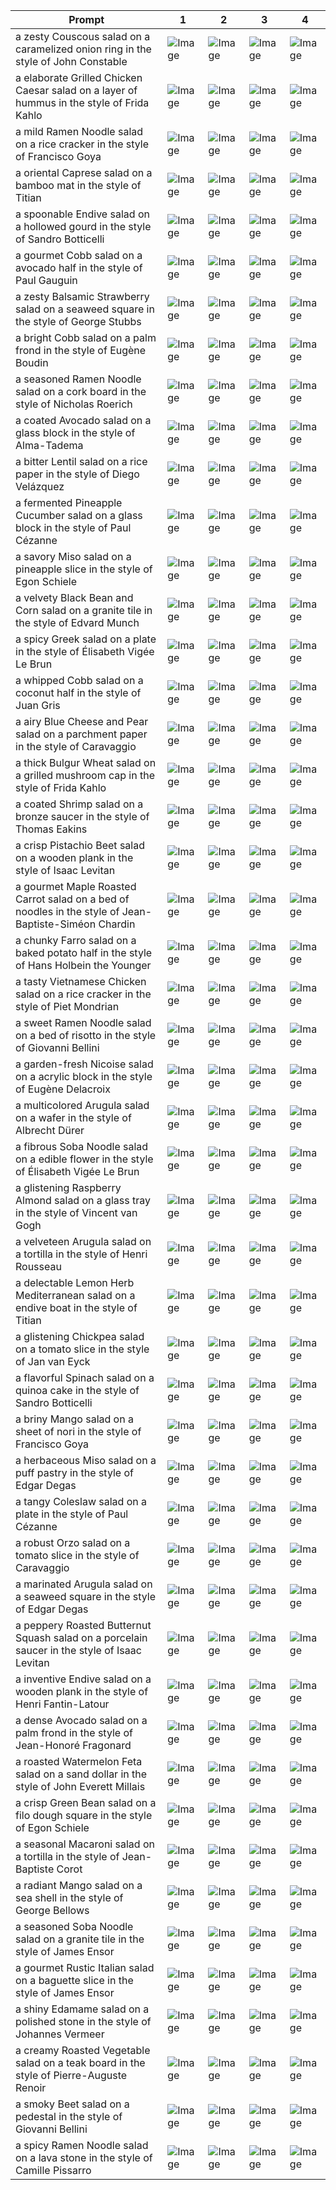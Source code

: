 | Prompt | 1 | 2 | 3 | 4 |
|-|-|-|-|-|
| a zesty Couscous salad on a caramelized onion ring in the style of John Constable | ![Image](https://salad-benchmark-public-assets.s3.us-east-2.amazonaws.com/sdxl/88099c37-706a-4ae4-89f1-fd03839910ef-0.jpg) | ![Image](https://salad-benchmark-public-assets.s3.us-east-2.amazonaws.com/sdxl/88099c37-706a-4ae4-89f1-fd03839910ef-1.jpg) | ![Image](https://salad-benchmark-public-assets.s3.us-east-2.amazonaws.com/sdxl/88099c37-706a-4ae4-89f1-fd03839910ef-2.jpg) | ![Image](https://salad-benchmark-public-assets.s3.us-east-2.amazonaws.com/sdxl/88099c37-706a-4ae4-89f1-fd03839910ef-3.jpg) |
| a elaborate Grilled Chicken Caesar salad on a layer of hummus in the style of Frida Kahlo | ![Image](https://salad-benchmark-public-assets.s3.us-east-2.amazonaws.com/sdxl/39aa0e87-ff1b-46ae-afdd-7a9896f2b966-0.jpg) | ![Image](https://salad-benchmark-public-assets.s3.us-east-2.amazonaws.com/sdxl/39aa0e87-ff1b-46ae-afdd-7a9896f2b966-1.jpg) | ![Image](https://salad-benchmark-public-assets.s3.us-east-2.amazonaws.com/sdxl/39aa0e87-ff1b-46ae-afdd-7a9896f2b966-2.jpg) | ![Image](https://salad-benchmark-public-assets.s3.us-east-2.amazonaws.com/sdxl/39aa0e87-ff1b-46ae-afdd-7a9896f2b966-3.jpg) |
| a mild Ramen Noodle salad on a rice cracker in the style of Francisco Goya | ![Image](https://salad-benchmark-public-assets.s3.us-east-2.amazonaws.com/sdxl/006a6fb2-0161-4451-a1dc-6de8b614fedb-0.jpg) | ![Image](https://salad-benchmark-public-assets.s3.us-east-2.amazonaws.com/sdxl/006a6fb2-0161-4451-a1dc-6de8b614fedb-1.jpg) | ![Image](https://salad-benchmark-public-assets.s3.us-east-2.amazonaws.com/sdxl/006a6fb2-0161-4451-a1dc-6de8b614fedb-2.jpg) | ![Image](https://salad-benchmark-public-assets.s3.us-east-2.amazonaws.com/sdxl/006a6fb2-0161-4451-a1dc-6de8b614fedb-3.jpg) |
| a oriental Caprese salad on a bamboo mat in the style of Titian | ![Image](https://salad-benchmark-public-assets.s3.us-east-2.amazonaws.com/sdxl/5a0a19b9-b8eb-4909-83bd-95d1fcb37a9d-0.jpg) | ![Image](https://salad-benchmark-public-assets.s3.us-east-2.amazonaws.com/sdxl/5a0a19b9-b8eb-4909-83bd-95d1fcb37a9d-1.jpg) | ![Image](https://salad-benchmark-public-assets.s3.us-east-2.amazonaws.com/sdxl/5a0a19b9-b8eb-4909-83bd-95d1fcb37a9d-2.jpg) | ![Image](https://salad-benchmark-public-assets.s3.us-east-2.amazonaws.com/sdxl/5a0a19b9-b8eb-4909-83bd-95d1fcb37a9d-3.jpg) |
| a spoonable Endive salad on a hollowed gourd in the style of Sandro Botticelli | ![Image](https://salad-benchmark-public-assets.s3.us-east-2.amazonaws.com/sdxl/0cc38e8b-c775-454f-ba85-333e480939b9-0.jpg) | ![Image](https://salad-benchmark-public-assets.s3.us-east-2.amazonaws.com/sdxl/0cc38e8b-c775-454f-ba85-333e480939b9-1.jpg) | ![Image](https://salad-benchmark-public-assets.s3.us-east-2.amazonaws.com/sdxl/0cc38e8b-c775-454f-ba85-333e480939b9-2.jpg) | ![Image](https://salad-benchmark-public-assets.s3.us-east-2.amazonaws.com/sdxl/0cc38e8b-c775-454f-ba85-333e480939b9-3.jpg) |
| a gourmet Cobb salad on a avocado half in the style of Paul Gauguin | ![Image](https://salad-benchmark-public-assets.s3.us-east-2.amazonaws.com/sdxl/af50f31b-d15a-4154-b1db-d7403bbf6450-0.jpg) | ![Image](https://salad-benchmark-public-assets.s3.us-east-2.amazonaws.com/sdxl/af50f31b-d15a-4154-b1db-d7403bbf6450-1.jpg) | ![Image](https://salad-benchmark-public-assets.s3.us-east-2.amazonaws.com/sdxl/af50f31b-d15a-4154-b1db-d7403bbf6450-2.jpg) | ![Image](https://salad-benchmark-public-assets.s3.us-east-2.amazonaws.com/sdxl/af50f31b-d15a-4154-b1db-d7403bbf6450-3.jpg) |
| a zesty Balsamic Strawberry salad on a seaweed square in the style of George Stubbs | ![Image](https://salad-benchmark-public-assets.s3.us-east-2.amazonaws.com/sdxl/f1f2cf6f-2b00-4254-a047-28c72a2ab2c5-0.jpg) | ![Image](https://salad-benchmark-public-assets.s3.us-east-2.amazonaws.com/sdxl/f1f2cf6f-2b00-4254-a047-28c72a2ab2c5-1.jpg) | ![Image](https://salad-benchmark-public-assets.s3.us-east-2.amazonaws.com/sdxl/f1f2cf6f-2b00-4254-a047-28c72a2ab2c5-2.jpg) | ![Image](https://salad-benchmark-public-assets.s3.us-east-2.amazonaws.com/sdxl/f1f2cf6f-2b00-4254-a047-28c72a2ab2c5-3.jpg) |
| a bright Cobb salad on a palm frond in the style of Eugène Boudin | ![Image](https://salad-benchmark-public-assets.s3.us-east-2.amazonaws.com/sdxl/67dd5252-47d5-42b5-ac1a-27efe3636604-0.jpg) | ![Image](https://salad-benchmark-public-assets.s3.us-east-2.amazonaws.com/sdxl/67dd5252-47d5-42b5-ac1a-27efe3636604-1.jpg) | ![Image](https://salad-benchmark-public-assets.s3.us-east-2.amazonaws.com/sdxl/67dd5252-47d5-42b5-ac1a-27efe3636604-2.jpg) | ![Image](https://salad-benchmark-public-assets.s3.us-east-2.amazonaws.com/sdxl/67dd5252-47d5-42b5-ac1a-27efe3636604-3.jpg) |
| a seasoned Ramen Noodle salad on a cork board in the style of Nicholas Roerich | ![Image](https://salad-benchmark-public-assets.s3.us-east-2.amazonaws.com/sdxl/d51da163-d733-4a7d-9034-3ffac2558a69-0.jpg) | ![Image](https://salad-benchmark-public-assets.s3.us-east-2.amazonaws.com/sdxl/d51da163-d733-4a7d-9034-3ffac2558a69-1.jpg) | ![Image](https://salad-benchmark-public-assets.s3.us-east-2.amazonaws.com/sdxl/d51da163-d733-4a7d-9034-3ffac2558a69-2.jpg) | ![Image](https://salad-benchmark-public-assets.s3.us-east-2.amazonaws.com/sdxl/d51da163-d733-4a7d-9034-3ffac2558a69-3.jpg) |
| a coated Avocado salad on a glass block in the style of Alma-Tadema | ![Image](https://salad-benchmark-public-assets.s3.us-east-2.amazonaws.com/sdxl/a30cbd86-e23e-45b9-9b23-cf91d31c80e5-0.jpg) | ![Image](https://salad-benchmark-public-assets.s3.us-east-2.amazonaws.com/sdxl/a30cbd86-e23e-45b9-9b23-cf91d31c80e5-1.jpg) | ![Image](https://salad-benchmark-public-assets.s3.us-east-2.amazonaws.com/sdxl/a30cbd86-e23e-45b9-9b23-cf91d31c80e5-2.jpg) | ![Image](https://salad-benchmark-public-assets.s3.us-east-2.amazonaws.com/sdxl/a30cbd86-e23e-45b9-9b23-cf91d31c80e5-3.jpg) |
| a bitter Lentil salad on a rice paper in the style of Diego Velázquez | ![Image](https://salad-benchmark-public-assets.s3.us-east-2.amazonaws.com/sdxl/4b2ee2ee-3681-45f1-9513-878c6f41279f-0.jpg) | ![Image](https://salad-benchmark-public-assets.s3.us-east-2.amazonaws.com/sdxl/4b2ee2ee-3681-45f1-9513-878c6f41279f-1.jpg) | ![Image](https://salad-benchmark-public-assets.s3.us-east-2.amazonaws.com/sdxl/4b2ee2ee-3681-45f1-9513-878c6f41279f-2.jpg) | ![Image](https://salad-benchmark-public-assets.s3.us-east-2.amazonaws.com/sdxl/4b2ee2ee-3681-45f1-9513-878c6f41279f-3.jpg) |
| a fermented Pineapple Cucumber salad on a glass block in the style of Paul Cézanne | ![Image](https://salad-benchmark-public-assets.s3.us-east-2.amazonaws.com/sdxl/33ea608b-112a-46b3-a335-7a508ba1121e-0.jpg) | ![Image](https://salad-benchmark-public-assets.s3.us-east-2.amazonaws.com/sdxl/33ea608b-112a-46b3-a335-7a508ba1121e-1.jpg) | ![Image](https://salad-benchmark-public-assets.s3.us-east-2.amazonaws.com/sdxl/33ea608b-112a-46b3-a335-7a508ba1121e-2.jpg) | ![Image](https://salad-benchmark-public-assets.s3.us-east-2.amazonaws.com/sdxl/33ea608b-112a-46b3-a335-7a508ba1121e-3.jpg) |
| a savory Miso salad on a pineapple slice in the style of Egon Schiele | ![Image](https://salad-benchmark-public-assets.s3.us-east-2.amazonaws.com/sdxl/1664ba2e-315b-450b-b1b9-f4f437b78960-0.jpg) | ![Image](https://salad-benchmark-public-assets.s3.us-east-2.amazonaws.com/sdxl/1664ba2e-315b-450b-b1b9-f4f437b78960-1.jpg) | ![Image](https://salad-benchmark-public-assets.s3.us-east-2.amazonaws.com/sdxl/1664ba2e-315b-450b-b1b9-f4f437b78960-2.jpg) | ![Image](https://salad-benchmark-public-assets.s3.us-east-2.amazonaws.com/sdxl/1664ba2e-315b-450b-b1b9-f4f437b78960-3.jpg) |
| a velvety Black Bean and Corn salad on a granite tile in the style of Edvard Munch | ![Image](https://salad-benchmark-public-assets.s3.us-east-2.amazonaws.com/sdxl/d09866f3-728e-40aa-8647-a12a24331ae7-0.jpg) | ![Image](https://salad-benchmark-public-assets.s3.us-east-2.amazonaws.com/sdxl/d09866f3-728e-40aa-8647-a12a24331ae7-1.jpg) | ![Image](https://salad-benchmark-public-assets.s3.us-east-2.amazonaws.com/sdxl/d09866f3-728e-40aa-8647-a12a24331ae7-2.jpg) | ![Image](https://salad-benchmark-public-assets.s3.us-east-2.amazonaws.com/sdxl/d09866f3-728e-40aa-8647-a12a24331ae7-3.jpg) |
| a spicy Greek salad on a plate in the style of Élisabeth Vigée Le Brun | ![Image](https://salad-benchmark-public-assets.s3.us-east-2.amazonaws.com/sdxl/c7785ecc-cdf4-45fa-b4d6-afff5297fdea-0.jpg) | ![Image](https://salad-benchmark-public-assets.s3.us-east-2.amazonaws.com/sdxl/c7785ecc-cdf4-45fa-b4d6-afff5297fdea-1.jpg) | ![Image](https://salad-benchmark-public-assets.s3.us-east-2.amazonaws.com/sdxl/c7785ecc-cdf4-45fa-b4d6-afff5297fdea-2.jpg) | ![Image](https://salad-benchmark-public-assets.s3.us-east-2.amazonaws.com/sdxl/c7785ecc-cdf4-45fa-b4d6-afff5297fdea-3.jpg) |
| a whipped Cobb salad on a coconut half in the style of Juan Gris | ![Image](https://salad-benchmark-public-assets.s3.us-east-2.amazonaws.com/sdxl/4b6f81bd-3ab6-4b54-8241-eb24e4e61ece-0.jpg) | ![Image](https://salad-benchmark-public-assets.s3.us-east-2.amazonaws.com/sdxl/4b6f81bd-3ab6-4b54-8241-eb24e4e61ece-1.jpg) | ![Image](https://salad-benchmark-public-assets.s3.us-east-2.amazonaws.com/sdxl/4b6f81bd-3ab6-4b54-8241-eb24e4e61ece-2.jpg) | ![Image](https://salad-benchmark-public-assets.s3.us-east-2.amazonaws.com/sdxl/4b6f81bd-3ab6-4b54-8241-eb24e4e61ece-3.jpg) |
| a airy Blue Cheese and Pear salad on a parchment paper in the style of Caravaggio | ![Image](https://salad-benchmark-public-assets.s3.us-east-2.amazonaws.com/sdxl/e18aa222-aba8-4835-a754-adced4d9845d-0.jpg) | ![Image](https://salad-benchmark-public-assets.s3.us-east-2.amazonaws.com/sdxl/e18aa222-aba8-4835-a754-adced4d9845d-1.jpg) | ![Image](https://salad-benchmark-public-assets.s3.us-east-2.amazonaws.com/sdxl/e18aa222-aba8-4835-a754-adced4d9845d-2.jpg) | ![Image](https://salad-benchmark-public-assets.s3.us-east-2.amazonaws.com/sdxl/e18aa222-aba8-4835-a754-adced4d9845d-3.jpg) |
| a thick Bulgur Wheat salad on a grilled mushroom cap in the style of Frida Kahlo | ![Image](https://salad-benchmark-public-assets.s3.us-east-2.amazonaws.com/sdxl/6f7da6a9-5452-4c08-a08e-180bc9358b83-0.jpg) | ![Image](https://salad-benchmark-public-assets.s3.us-east-2.amazonaws.com/sdxl/6f7da6a9-5452-4c08-a08e-180bc9358b83-1.jpg) | ![Image](https://salad-benchmark-public-assets.s3.us-east-2.amazonaws.com/sdxl/6f7da6a9-5452-4c08-a08e-180bc9358b83-2.jpg) | ![Image](https://salad-benchmark-public-assets.s3.us-east-2.amazonaws.com/sdxl/6f7da6a9-5452-4c08-a08e-180bc9358b83-3.jpg) |
| a coated Shrimp salad on a bronze saucer in the style of Thomas Eakins | ![Image](https://salad-benchmark-public-assets.s3.us-east-2.amazonaws.com/sdxl/17676754-a500-45a9-8e52-e5197add7fb5-0.jpg) | ![Image](https://salad-benchmark-public-assets.s3.us-east-2.amazonaws.com/sdxl/17676754-a500-45a9-8e52-e5197add7fb5-1.jpg) | ![Image](https://salad-benchmark-public-assets.s3.us-east-2.amazonaws.com/sdxl/17676754-a500-45a9-8e52-e5197add7fb5-2.jpg) | ![Image](https://salad-benchmark-public-assets.s3.us-east-2.amazonaws.com/sdxl/17676754-a500-45a9-8e52-e5197add7fb5-3.jpg) |
| a crisp Pistachio Beet salad on a wooden plank in the style of Isaac Levitan | ![Image](https://salad-benchmark-public-assets.s3.us-east-2.amazonaws.com/sdxl/92ac0b83-e3f1-432a-aaa6-8c6ea62bd5eb-0.jpg) | ![Image](https://salad-benchmark-public-assets.s3.us-east-2.amazonaws.com/sdxl/92ac0b83-e3f1-432a-aaa6-8c6ea62bd5eb-1.jpg) | ![Image](https://salad-benchmark-public-assets.s3.us-east-2.amazonaws.com/sdxl/92ac0b83-e3f1-432a-aaa6-8c6ea62bd5eb-2.jpg) | ![Image](https://salad-benchmark-public-assets.s3.us-east-2.amazonaws.com/sdxl/92ac0b83-e3f1-432a-aaa6-8c6ea62bd5eb-3.jpg) |
| a gourmet Maple Roasted Carrot salad on a bed of noodles in the style of Jean-Baptiste-Siméon Chardin | ![Image](https://salad-benchmark-public-assets.s3.us-east-2.amazonaws.com/sdxl/844aebb8-4e3d-42cf-bd85-7de39b5f8f97-0.jpg) | ![Image](https://salad-benchmark-public-assets.s3.us-east-2.amazonaws.com/sdxl/844aebb8-4e3d-42cf-bd85-7de39b5f8f97-1.jpg) | ![Image](https://salad-benchmark-public-assets.s3.us-east-2.amazonaws.com/sdxl/844aebb8-4e3d-42cf-bd85-7de39b5f8f97-2.jpg) | ![Image](https://salad-benchmark-public-assets.s3.us-east-2.amazonaws.com/sdxl/844aebb8-4e3d-42cf-bd85-7de39b5f8f97-3.jpg) |
| a chunky Farro salad on a baked potato half in the style of Hans Holbein the Younger | ![Image](https://salad-benchmark-public-assets.s3.us-east-2.amazonaws.com/sdxl/d84a0918-3947-46b9-947a-975652b4432d-0.jpg) | ![Image](https://salad-benchmark-public-assets.s3.us-east-2.amazonaws.com/sdxl/d84a0918-3947-46b9-947a-975652b4432d-1.jpg) | ![Image](https://salad-benchmark-public-assets.s3.us-east-2.amazonaws.com/sdxl/d84a0918-3947-46b9-947a-975652b4432d-2.jpg) | ![Image](https://salad-benchmark-public-assets.s3.us-east-2.amazonaws.com/sdxl/d84a0918-3947-46b9-947a-975652b4432d-3.jpg) |
| a tasty Vietnamese Chicken salad on a rice cracker in the style of Piet Mondrian | ![Image](https://salad-benchmark-public-assets.s3.us-east-2.amazonaws.com/sdxl/1b4542e6-9d5c-4919-b84a-fefc1961bc5b-0.jpg) | ![Image](https://salad-benchmark-public-assets.s3.us-east-2.amazonaws.com/sdxl/1b4542e6-9d5c-4919-b84a-fefc1961bc5b-1.jpg) | ![Image](https://salad-benchmark-public-assets.s3.us-east-2.amazonaws.com/sdxl/1b4542e6-9d5c-4919-b84a-fefc1961bc5b-2.jpg) | ![Image](https://salad-benchmark-public-assets.s3.us-east-2.amazonaws.com/sdxl/1b4542e6-9d5c-4919-b84a-fefc1961bc5b-3.jpg) |
| a sweet Ramen Noodle salad on a bed of risotto in the style of Giovanni Bellini | ![Image](https://salad-benchmark-public-assets.s3.us-east-2.amazonaws.com/sdxl/275af746-5759-4d9d-9106-09d64fffbe11-0.jpg) | ![Image](https://salad-benchmark-public-assets.s3.us-east-2.amazonaws.com/sdxl/275af746-5759-4d9d-9106-09d64fffbe11-1.jpg) | ![Image](https://salad-benchmark-public-assets.s3.us-east-2.amazonaws.com/sdxl/275af746-5759-4d9d-9106-09d64fffbe11-2.jpg) | ![Image](https://salad-benchmark-public-assets.s3.us-east-2.amazonaws.com/sdxl/275af746-5759-4d9d-9106-09d64fffbe11-3.jpg) |
| a garden-fresh Nicoise salad on a acrylic block in the style of Eugène Delacroix | ![Image](https://salad-benchmark-public-assets.s3.us-east-2.amazonaws.com/sdxl/cc03f213-b98f-4a7a-9f23-49ddadccb86e-0.jpg) | ![Image](https://salad-benchmark-public-assets.s3.us-east-2.amazonaws.com/sdxl/cc03f213-b98f-4a7a-9f23-49ddadccb86e-1.jpg) | ![Image](https://salad-benchmark-public-assets.s3.us-east-2.amazonaws.com/sdxl/cc03f213-b98f-4a7a-9f23-49ddadccb86e-2.jpg) | ![Image](https://salad-benchmark-public-assets.s3.us-east-2.amazonaws.com/sdxl/cc03f213-b98f-4a7a-9f23-49ddadccb86e-3.jpg) |
| a multicolored Arugula salad on a wafer in the style of Albrecht Dürer | ![Image](https://salad-benchmark-public-assets.s3.us-east-2.amazonaws.com/sdxl/e1b7fa75-8a71-4f34-a617-dfcec6ebc390-0.jpg) | ![Image](https://salad-benchmark-public-assets.s3.us-east-2.amazonaws.com/sdxl/e1b7fa75-8a71-4f34-a617-dfcec6ebc390-1.jpg) | ![Image](https://salad-benchmark-public-assets.s3.us-east-2.amazonaws.com/sdxl/e1b7fa75-8a71-4f34-a617-dfcec6ebc390-2.jpg) | ![Image](https://salad-benchmark-public-assets.s3.us-east-2.amazonaws.com/sdxl/e1b7fa75-8a71-4f34-a617-dfcec6ebc390-3.jpg) |
| a fibrous Soba Noodle salad on a edible flower in the style of Élisabeth Vigée Le Brun | ![Image](https://salad-benchmark-public-assets.s3.us-east-2.amazonaws.com/sdxl/5a0d3174-1290-43e0-9807-43c33faf4e86-0.jpg) | ![Image](https://salad-benchmark-public-assets.s3.us-east-2.amazonaws.com/sdxl/5a0d3174-1290-43e0-9807-43c33faf4e86-1.jpg) | ![Image](https://salad-benchmark-public-assets.s3.us-east-2.amazonaws.com/sdxl/5a0d3174-1290-43e0-9807-43c33faf4e86-2.jpg) | ![Image](https://salad-benchmark-public-assets.s3.us-east-2.amazonaws.com/sdxl/5a0d3174-1290-43e0-9807-43c33faf4e86-3.jpg) |
| a glistening Raspberry Almond salad on a glass tray in the style of Vincent van Gogh | ![Image](https://salad-benchmark-public-assets.s3.us-east-2.amazonaws.com/sdxl/4e218ee3-90e5-43ed-a4f6-c7bd745e09e2-0.jpg) | ![Image](https://salad-benchmark-public-assets.s3.us-east-2.amazonaws.com/sdxl/4e218ee3-90e5-43ed-a4f6-c7bd745e09e2-1.jpg) | ![Image](https://salad-benchmark-public-assets.s3.us-east-2.amazonaws.com/sdxl/4e218ee3-90e5-43ed-a4f6-c7bd745e09e2-2.jpg) | ![Image](https://salad-benchmark-public-assets.s3.us-east-2.amazonaws.com/sdxl/4e218ee3-90e5-43ed-a4f6-c7bd745e09e2-3.jpg) |
| a velveteen Arugula salad on a tortilla in the style of Henri Rousseau | ![Image](https://salad-benchmark-public-assets.s3.us-east-2.amazonaws.com/sdxl/12064adb-d58e-444c-88e5-b8cdb8353473-0.jpg) | ![Image](https://salad-benchmark-public-assets.s3.us-east-2.amazonaws.com/sdxl/12064adb-d58e-444c-88e5-b8cdb8353473-1.jpg) | ![Image](https://salad-benchmark-public-assets.s3.us-east-2.amazonaws.com/sdxl/12064adb-d58e-444c-88e5-b8cdb8353473-2.jpg) | ![Image](https://salad-benchmark-public-assets.s3.us-east-2.amazonaws.com/sdxl/12064adb-d58e-444c-88e5-b8cdb8353473-3.jpg) |
| a delectable Lemon Herb Mediterranean salad on a endive boat in the style of Titian | ![Image](https://salad-benchmark-public-assets.s3.us-east-2.amazonaws.com/sdxl/23c9d986-9ec7-4e0d-8ae6-af2b751374db-0.jpg) | ![Image](https://salad-benchmark-public-assets.s3.us-east-2.amazonaws.com/sdxl/23c9d986-9ec7-4e0d-8ae6-af2b751374db-1.jpg) | ![Image](https://salad-benchmark-public-assets.s3.us-east-2.amazonaws.com/sdxl/23c9d986-9ec7-4e0d-8ae6-af2b751374db-2.jpg) | ![Image](https://salad-benchmark-public-assets.s3.us-east-2.amazonaws.com/sdxl/23c9d986-9ec7-4e0d-8ae6-af2b751374db-3.jpg) |
| a glistening Chickpea salad on a tomato slice in the style of Jan van Eyck | ![Image](https://salad-benchmark-public-assets.s3.us-east-2.amazonaws.com/sdxl/c8307e2b-5ceb-497e-80f5-94a3e1a85453-0.jpg) | ![Image](https://salad-benchmark-public-assets.s3.us-east-2.amazonaws.com/sdxl/c8307e2b-5ceb-497e-80f5-94a3e1a85453-1.jpg) | ![Image](https://salad-benchmark-public-assets.s3.us-east-2.amazonaws.com/sdxl/c8307e2b-5ceb-497e-80f5-94a3e1a85453-2.jpg) | ![Image](https://salad-benchmark-public-assets.s3.us-east-2.amazonaws.com/sdxl/c8307e2b-5ceb-497e-80f5-94a3e1a85453-3.jpg) |
| a flavorful Spinach salad on a quinoa cake in the style of Sandro Botticelli | ![Image](https://salad-benchmark-public-assets.s3.us-east-2.amazonaws.com/sdxl/544ca18d-a17f-4a22-bfb0-a6007815b2e1-0.jpg) | ![Image](https://salad-benchmark-public-assets.s3.us-east-2.amazonaws.com/sdxl/544ca18d-a17f-4a22-bfb0-a6007815b2e1-1.jpg) | ![Image](https://salad-benchmark-public-assets.s3.us-east-2.amazonaws.com/sdxl/544ca18d-a17f-4a22-bfb0-a6007815b2e1-2.jpg) | ![Image](https://salad-benchmark-public-assets.s3.us-east-2.amazonaws.com/sdxl/544ca18d-a17f-4a22-bfb0-a6007815b2e1-3.jpg) |
| a briny Mango salad on a sheet of nori in the style of Francisco Goya | ![Image](https://salad-benchmark-public-assets.s3.us-east-2.amazonaws.com/sdxl/e3ae57cd-4a41-4e41-a227-d35c3e2dcdab-0.jpg) | ![Image](https://salad-benchmark-public-assets.s3.us-east-2.amazonaws.com/sdxl/e3ae57cd-4a41-4e41-a227-d35c3e2dcdab-1.jpg) | ![Image](https://salad-benchmark-public-assets.s3.us-east-2.amazonaws.com/sdxl/e3ae57cd-4a41-4e41-a227-d35c3e2dcdab-2.jpg) | ![Image](https://salad-benchmark-public-assets.s3.us-east-2.amazonaws.com/sdxl/e3ae57cd-4a41-4e41-a227-d35c3e2dcdab-3.jpg) |
| a herbaceous Miso salad on a puff pastry in the style of Edgar Degas | ![Image](https://salad-benchmark-public-assets.s3.us-east-2.amazonaws.com/sdxl/71b25b24-9ef1-4cd9-b4ec-65cbf1dde2a4-0.jpg) | ![Image](https://salad-benchmark-public-assets.s3.us-east-2.amazonaws.com/sdxl/71b25b24-9ef1-4cd9-b4ec-65cbf1dde2a4-1.jpg) | ![Image](https://salad-benchmark-public-assets.s3.us-east-2.amazonaws.com/sdxl/71b25b24-9ef1-4cd9-b4ec-65cbf1dde2a4-2.jpg) | ![Image](https://salad-benchmark-public-assets.s3.us-east-2.amazonaws.com/sdxl/71b25b24-9ef1-4cd9-b4ec-65cbf1dde2a4-3.jpg) |
| a tangy Coleslaw salad on a plate in the style of Paul Cézanne | ![Image](https://salad-benchmark-public-assets.s3.us-east-2.amazonaws.com/sdxl/41d0c072-256b-4552-9764-fd4faf25fdf1-0.jpg) | ![Image](https://salad-benchmark-public-assets.s3.us-east-2.amazonaws.com/sdxl/41d0c072-256b-4552-9764-fd4faf25fdf1-1.jpg) | ![Image](https://salad-benchmark-public-assets.s3.us-east-2.amazonaws.com/sdxl/41d0c072-256b-4552-9764-fd4faf25fdf1-2.jpg) | ![Image](https://salad-benchmark-public-assets.s3.us-east-2.amazonaws.com/sdxl/41d0c072-256b-4552-9764-fd4faf25fdf1-3.jpg) |
| a robust Orzo salad on a tomato slice in the style of Caravaggio | ![Image](https://salad-benchmark-public-assets.s3.us-east-2.amazonaws.com/sdxl/51caefe5-7b8d-4697-b9f7-da756ba60133-0.jpg) | ![Image](https://salad-benchmark-public-assets.s3.us-east-2.amazonaws.com/sdxl/51caefe5-7b8d-4697-b9f7-da756ba60133-1.jpg) | ![Image](https://salad-benchmark-public-assets.s3.us-east-2.amazonaws.com/sdxl/51caefe5-7b8d-4697-b9f7-da756ba60133-2.jpg) | ![Image](https://salad-benchmark-public-assets.s3.us-east-2.amazonaws.com/sdxl/51caefe5-7b8d-4697-b9f7-da756ba60133-3.jpg) |
| a marinated Arugula salad on a seaweed square in the style of Edgar Degas | ![Image](https://salad-benchmark-public-assets.s3.us-east-2.amazonaws.com/sdxl/9e9e3e0a-431f-42ba-988e-0b4628133bbf-0.jpg) | ![Image](https://salad-benchmark-public-assets.s3.us-east-2.amazonaws.com/sdxl/9e9e3e0a-431f-42ba-988e-0b4628133bbf-1.jpg) | ![Image](https://salad-benchmark-public-assets.s3.us-east-2.amazonaws.com/sdxl/9e9e3e0a-431f-42ba-988e-0b4628133bbf-2.jpg) | ![Image](https://salad-benchmark-public-assets.s3.us-east-2.amazonaws.com/sdxl/9e9e3e0a-431f-42ba-988e-0b4628133bbf-3.jpg) |
| a peppery Roasted Butternut Squash salad on a porcelain saucer in the style of Isaac Levitan | ![Image](https://salad-benchmark-public-assets.s3.us-east-2.amazonaws.com/sdxl/62b7478d-17b6-4998-b0e7-50feba3b776a-0.jpg) | ![Image](https://salad-benchmark-public-assets.s3.us-east-2.amazonaws.com/sdxl/62b7478d-17b6-4998-b0e7-50feba3b776a-1.jpg) | ![Image](https://salad-benchmark-public-assets.s3.us-east-2.amazonaws.com/sdxl/62b7478d-17b6-4998-b0e7-50feba3b776a-2.jpg) | ![Image](https://salad-benchmark-public-assets.s3.us-east-2.amazonaws.com/sdxl/62b7478d-17b6-4998-b0e7-50feba3b776a-3.jpg) |
| a inventive Endive salad on a wooden plank in the style of Henri Fantin-Latour | ![Image](https://salad-benchmark-public-assets.s3.us-east-2.amazonaws.com/sdxl/185c2961-80f0-446e-8604-8999ccd820f2-0.jpg) | ![Image](https://salad-benchmark-public-assets.s3.us-east-2.amazonaws.com/sdxl/185c2961-80f0-446e-8604-8999ccd820f2-1.jpg) | ![Image](https://salad-benchmark-public-assets.s3.us-east-2.amazonaws.com/sdxl/185c2961-80f0-446e-8604-8999ccd820f2-2.jpg) | ![Image](https://salad-benchmark-public-assets.s3.us-east-2.amazonaws.com/sdxl/185c2961-80f0-446e-8604-8999ccd820f2-3.jpg) |
| a dense Avocado salad on a palm frond in the style of Jean-Honoré Fragonard | ![Image](https://salad-benchmark-public-assets.s3.us-east-2.amazonaws.com/sdxl/969e26b3-9a65-408b-b882-6da733348253-0.jpg) | ![Image](https://salad-benchmark-public-assets.s3.us-east-2.amazonaws.com/sdxl/969e26b3-9a65-408b-b882-6da733348253-1.jpg) | ![Image](https://salad-benchmark-public-assets.s3.us-east-2.amazonaws.com/sdxl/969e26b3-9a65-408b-b882-6da733348253-2.jpg) | ![Image](https://salad-benchmark-public-assets.s3.us-east-2.amazonaws.com/sdxl/969e26b3-9a65-408b-b882-6da733348253-3.jpg) |
| a roasted Watermelon Feta salad on a sand dollar in the style of John Everett Millais | ![Image](https://salad-benchmark-public-assets.s3.us-east-2.amazonaws.com/sdxl/cae1b135-e9fc-4543-b5fe-172a21dd524c-0.jpg) | ![Image](https://salad-benchmark-public-assets.s3.us-east-2.amazonaws.com/sdxl/cae1b135-e9fc-4543-b5fe-172a21dd524c-1.jpg) | ![Image](https://salad-benchmark-public-assets.s3.us-east-2.amazonaws.com/sdxl/cae1b135-e9fc-4543-b5fe-172a21dd524c-2.jpg) | ![Image](https://salad-benchmark-public-assets.s3.us-east-2.amazonaws.com/sdxl/cae1b135-e9fc-4543-b5fe-172a21dd524c-3.jpg) |
| a crisp Green Bean salad on a filo dough square in the style of Egon Schiele | ![Image](https://salad-benchmark-public-assets.s3.us-east-2.amazonaws.com/sdxl/8f8f36d8-ba15-4963-b25c-22413721a186-0.jpg) | ![Image](https://salad-benchmark-public-assets.s3.us-east-2.amazonaws.com/sdxl/8f8f36d8-ba15-4963-b25c-22413721a186-1.jpg) | ![Image](https://salad-benchmark-public-assets.s3.us-east-2.amazonaws.com/sdxl/8f8f36d8-ba15-4963-b25c-22413721a186-2.jpg) | ![Image](https://salad-benchmark-public-assets.s3.us-east-2.amazonaws.com/sdxl/8f8f36d8-ba15-4963-b25c-22413721a186-3.jpg) |
| a seasonal Macaroni salad on a tortilla in the style of Jean-Baptiste Corot | ![Image](https://salad-benchmark-public-assets.s3.us-east-2.amazonaws.com/sdxl/2d7c1850-9508-4f5a-8756-601af3b7861b-0.jpg) | ![Image](https://salad-benchmark-public-assets.s3.us-east-2.amazonaws.com/sdxl/2d7c1850-9508-4f5a-8756-601af3b7861b-1.jpg) | ![Image](https://salad-benchmark-public-assets.s3.us-east-2.amazonaws.com/sdxl/2d7c1850-9508-4f5a-8756-601af3b7861b-2.jpg) | ![Image](https://salad-benchmark-public-assets.s3.us-east-2.amazonaws.com/sdxl/2d7c1850-9508-4f5a-8756-601af3b7861b-3.jpg) |
| a radiant Mango salad on a sea shell in the style of George Bellows | ![Image](https://salad-benchmark-public-assets.s3.us-east-2.amazonaws.com/sdxl/7313d518-7044-4a24-a9c4-07fb2faeb66e-0.jpg) | ![Image](https://salad-benchmark-public-assets.s3.us-east-2.amazonaws.com/sdxl/7313d518-7044-4a24-a9c4-07fb2faeb66e-1.jpg) | ![Image](https://salad-benchmark-public-assets.s3.us-east-2.amazonaws.com/sdxl/7313d518-7044-4a24-a9c4-07fb2faeb66e-2.jpg) | ![Image](https://salad-benchmark-public-assets.s3.us-east-2.amazonaws.com/sdxl/7313d518-7044-4a24-a9c4-07fb2faeb66e-3.jpg) |
| a seasoned Soba Noodle salad on a granite tile in the style of James Ensor | ![Image](https://salad-benchmark-public-assets.s3.us-east-2.amazonaws.com/sdxl/b983113a-e050-4780-b8e1-2ac1dfbe7529-0.jpg) | ![Image](https://salad-benchmark-public-assets.s3.us-east-2.amazonaws.com/sdxl/b983113a-e050-4780-b8e1-2ac1dfbe7529-1.jpg) | ![Image](https://salad-benchmark-public-assets.s3.us-east-2.amazonaws.com/sdxl/b983113a-e050-4780-b8e1-2ac1dfbe7529-2.jpg) | ![Image](https://salad-benchmark-public-assets.s3.us-east-2.amazonaws.com/sdxl/b983113a-e050-4780-b8e1-2ac1dfbe7529-3.jpg) |
| a gourmet Rustic Italian salad on a baguette slice in the style of James Ensor | ![Image](https://salad-benchmark-public-assets.s3.us-east-2.amazonaws.com/sdxl/379335d1-5f22-41ed-b32d-0916aaed40b2-0.jpg) | ![Image](https://salad-benchmark-public-assets.s3.us-east-2.amazonaws.com/sdxl/379335d1-5f22-41ed-b32d-0916aaed40b2-1.jpg) | ![Image](https://salad-benchmark-public-assets.s3.us-east-2.amazonaws.com/sdxl/379335d1-5f22-41ed-b32d-0916aaed40b2-2.jpg) | ![Image](https://salad-benchmark-public-assets.s3.us-east-2.amazonaws.com/sdxl/379335d1-5f22-41ed-b32d-0916aaed40b2-3.jpg) |
| a shiny Edamame salad on a polished stone in the style of Johannes Vermeer | ![Image](https://salad-benchmark-public-assets.s3.us-east-2.amazonaws.com/sdxl/e648b0b4-3027-4e8b-af53-3dc627ce1efc-0.jpg) | ![Image](https://salad-benchmark-public-assets.s3.us-east-2.amazonaws.com/sdxl/e648b0b4-3027-4e8b-af53-3dc627ce1efc-1.jpg) | ![Image](https://salad-benchmark-public-assets.s3.us-east-2.amazonaws.com/sdxl/e648b0b4-3027-4e8b-af53-3dc627ce1efc-2.jpg) | ![Image](https://salad-benchmark-public-assets.s3.us-east-2.amazonaws.com/sdxl/e648b0b4-3027-4e8b-af53-3dc627ce1efc-3.jpg) |
| a creamy Roasted Vegetable salad on a teak board in the style of Pierre-Auguste Renoir | ![Image](https://salad-benchmark-public-assets.s3.us-east-2.amazonaws.com/sdxl/b86ed76d-9846-48d7-a694-37b21d8bb2fd-0.jpg) | ![Image](https://salad-benchmark-public-assets.s3.us-east-2.amazonaws.com/sdxl/b86ed76d-9846-48d7-a694-37b21d8bb2fd-1.jpg) | ![Image](https://salad-benchmark-public-assets.s3.us-east-2.amazonaws.com/sdxl/b86ed76d-9846-48d7-a694-37b21d8bb2fd-2.jpg) | ![Image](https://salad-benchmark-public-assets.s3.us-east-2.amazonaws.com/sdxl/b86ed76d-9846-48d7-a694-37b21d8bb2fd-3.jpg) |
| a smoky Beet salad on a pedestal in the style of Giovanni Bellini | ![Image](https://salad-benchmark-public-assets.s3.us-east-2.amazonaws.com/sdxl/ae6eef86-dc58-4c86-9583-1f4ef88cf187-0.jpg) | ![Image](https://salad-benchmark-public-assets.s3.us-east-2.amazonaws.com/sdxl/ae6eef86-dc58-4c86-9583-1f4ef88cf187-1.jpg) | ![Image](https://salad-benchmark-public-assets.s3.us-east-2.amazonaws.com/sdxl/ae6eef86-dc58-4c86-9583-1f4ef88cf187-2.jpg) | ![Image](https://salad-benchmark-public-assets.s3.us-east-2.amazonaws.com/sdxl/ae6eef86-dc58-4c86-9583-1f4ef88cf187-3.jpg) |
| a spicy Ramen Noodle salad on a lava stone in the style of Camille Pissarro | ![Image](https://salad-benchmark-public-assets.s3.us-east-2.amazonaws.com/sdxl/f12ab560-dc1f-468e-b96b-a9078fac20da-0.jpg) | ![Image](https://salad-benchmark-public-assets.s3.us-east-2.amazonaws.com/sdxl/f12ab560-dc1f-468e-b96b-a9078fac20da-1.jpg) | ![Image](https://salad-benchmark-public-assets.s3.us-east-2.amazonaws.com/sdxl/f12ab560-dc1f-468e-b96b-a9078fac20da-2.jpg) | ![Image](https://salad-benchmark-public-assets.s3.us-east-2.amazonaws.com/sdxl/f12ab560-dc1f-468e-b96b-a9078fac20da-3.jpg) |

